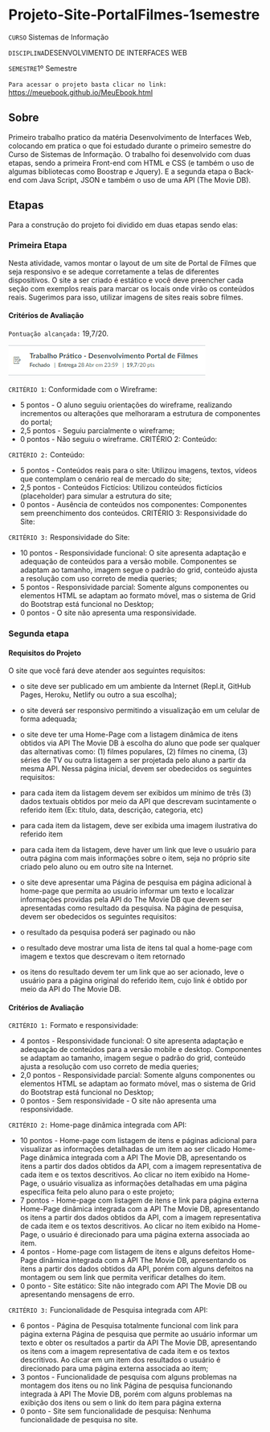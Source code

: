 # Projeto-Site-PortalFilmes-1semestre

`CURSO` Sistemas de Informação

`DISCIPLINA`DESENVOLVIMENTO DE INTERFACES WEB

`SEMESTRE`1º Semestre

`Para acessar o projeto basta clicar no link:` https://meuebook.github.io/MeuEbook.html

## Sobre

Primeiro trabalho pratico da matéria Desenvolvimento de Interfaces Web, colocando em pratica o que foi estudado durante o primeiro semestre do Curso de Sistemas de Informação. O trabalho foi desenvolvido com duas etapas, sendo a primeira Front-end com HTML e CSS (e também o uso de algumas bibliotecas como Boostrap e Jquery). E a segunda etapa o Back-end com Java Script, JSON e também o uso de uma API (The Movie DB).

## Etapas

Para a construção do projeto foi dividido em duas etapas sendo elas:

### Primeira Etapa

Nesta atividade, vamos montar o layout de um site de Portal de Filmes que seja responsivo e se adeque corretamente a telas de diferentes dispositivos. O site a ser criado é estático e você deve preencher cada seção com exemplos reais para marcar os locais onde virão os conteúdos reais. Sugerimos para isso, utilizar imagens de sites reais sobre filmes.

#### Critérios de Avaliação

`Pontuação alcançada:` 19,7/20.

![Pntuação](img/pontuacao1DIW.jpeg)

`CRITÉRIO 1`: Conformidade com o Wireframe:

- 5 pontos - O aluno seguiu orientações do wireframe, realizando incrementos ou alterações que melhoraram a estrutura de componentes do portal;
- 2,5 pontos - Seguiu parcialmente o wireframe;
- 0 pontos - Não seguiu o wireframe.
CRITÉRIO 2: Conteúdo:

`CRITÉRIO 2:` Conteúdo:

- 5 pontos - Conteúdos reais para o site: Utilizou imagens, textos, vídeos que contemplam o cenário real de mercado do site;
- 2,5 pontos - Conteúdos Fictícios: Utilizou conteúdos fictícios (placeholder) para simular a estrutura do site;
- 0 pontos - Ausência de conteúdos nos componentes: Componentes sem preenchimento dos conteúdos.
CRITÉRIO 3: Responsividade do Site:

`CRITÉRIO 3:` Responsividade do Site:

- 10 pontos - Responsividade funcional: O site apresenta adaptação e adequação de conteúdos para a versão mobile. Componentes se adaptam ao tamanho, imagem segue o padrão do grid, conteúdo ajusta a resolução com uso correto de media queries;
- 5 pontos - Responsividade parcial: Somente alguns componentes ou elementos HTML se adaptam ao formato móvel, mas o sistema de Grid do Bootstrap está funcional no Desktop;
- 0 pontos - O site não apresenta uma responsividade.

### Segunda etapa 

#### Requisitos do Projeto

O site que você fará deve atender aos seguintes requisitos: 

- o site deve ser publicado em um ambiente da Internet (Repl.it, GitHub Pages, Heroku, Netlify ou outro a sua escolha); 
 
- o site deverá ser responsivo permitindo a visualização em um celular de forma adequada;

- o site deve ter uma Home-Page com a listagem dinâmica de itens obtidos via API The Movie DB à escolha do aluno que pode ser qualquer das alternativas como: (1) filmes populares, (2) filmes no cinema, (3) séries de TV ou outra listagem a ser projetada pelo aluno a partir da mesma API. Nessa página inicial, devem ser obedecidos os seguintes requisitos:
- para cada item da listagem devem ser exibidos um mínimo de três (3) dados textuais obtidos por meio da API que descrevam sucintamente o referido item (Ex: título, data, descrição, categoria, etc)
- para cada item da listagem, deve ser exibida uma imagem ilustrativa do referido item
- para cada item da listagem, deve haver um link que leve o usuário para outra página com mais informações sobre o item, seja no próprio site criado pelo aluno ou em outro site na Internet.

- o site deve apresentar uma Página de pesquisa em página adicional à home-page que permita ao usuário informar um texto e localizar informações providas pela API do The Movie DB que devem ser apresentadas como resultado da pesquisa. Na página de pesquisa, devem ser obedecidos os seguintes requisitos:
- o resultado da pesquisa poderá ser paginado ou não
- o resultado deve mostrar uma lista de itens tal qual a home-page com imagem e textos que descrevam o item retornado
- os itens do resultado devem ter um link que ao ser acionado, leve o usuário para a página original do referido item, cujo link é obtido por meio da API do The Movie DB.

#### Critérios de Avaliação

`CRITÉRIO 1:` Formato e responsividade:
- 4 pontos - Responsividade funcional: O site apresenta adaptação e adequação de conteúdos para a versão mobile e desktop. Componentes se adaptam ao tamanho, imagem segue o padrão do grid, conteúdo ajusta a resolução com uso correto de media queries;
- 2,0 pontos - Responsividade parcial: Somente alguns componentes ou elementos HTML se adaptam ao formato móvel, mas o sistema de Grid do Bootstrap está funcional no Desktop;
- 0 pontos - Sem responsividade - O site não apresenta uma responsividade.

`CRITÉRIO 2:` Home-page dinâmica integrada com API:

- 10 pontos - Home-page com listagem de itens e páginas adicional para visualizar as informações detalhadas de um item ao ser clicado 
Home-Page dinâmica integrada com a API The Movie DB, apresentando os itens a partir dos dados obtidos da API, com a imagem representativa de cada item e os textos descritivos. Ao clicar no item exibido na Home-Page, o usuário visualiza as informações detalhadas em uma página específica feita pelo aluno para o este projeto;
- 7 pontos - Home-page com listagem de itens e link para página externa
Home-Page dinâmica integrada com a API The Movie DB, apresentando os itens a partir dos dados obtidos da API, com a imagem representativa de cada item e os textos descritivos. Ao clicar no item exibido na Home-Page, o usuário é direcionado para uma página externa associada ao item. 
- 4 pontos - Home-page com listagem de itens e alguns defeitos
Home-Page dinâmica integrada com a API The Movie DB, apresentando os itens a partir dos dados obtidos da API, porém com alguns defeitos na montagem ou sem link que permita verificar detalhes do item.
- 0 ponto - Site estático: Site não integrado com API The Movie DB ou apresentando mensagens de erro.

`CRITÉRIO 3:` Funcionalidade de Pesquisa integrada com API:

- 6 pontos - Página de Pesquisa totalmente funcional com link para página externa 
Página de pesquisa que permite ao usuário informar um texto e obter os resultados a partir da API The Movie DB, apresentando os itens com a imagem representativa de cada item e os textos descritivos. Ao clicar em um item dos resultados o usuário é direcionado para uma página externa associada ao item;
- 3 pontos - Funcionalidade de pesquisa com alguns problemas na montagem dos itens ou no link
Página de pesquisa funcionando integrada à API The Movie DB, porém com alguns problemas na exibição dos itens ou sem o link do item para página externa
- 0 ponto - Site sem funcionalidade de pesquisa: Nenhuma funcionalidade de pesquisa no site.

